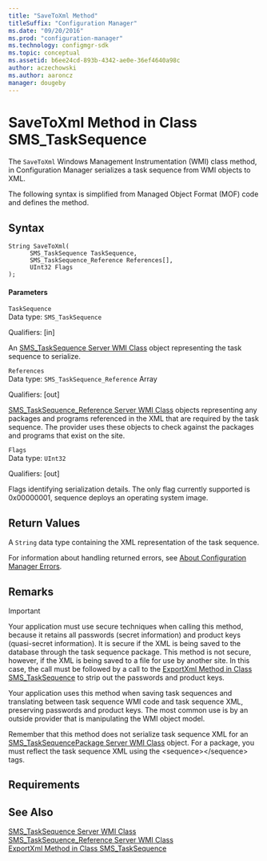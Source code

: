```yaml
---
title: "SaveToXml Method"
titleSuffix: "Configuration Manager"
ms.date: "09/20/2016"
ms.prod: "configuration-manager"
ms.technology: configmgr-sdk
ms.topic: conceptual
ms.assetid: b6ee24cd-893b-4342-ae0e-36ef4640a98c
author: aczechowski
ms.author: aaroncz
manager: dougeby
---
```

# SaveToXml Method in Class SMS_TaskSequence
The `SaveToXml` Windows Management Instrumentation (WMI) class method, in Configuration Manager serializes a task sequence from WMI objects to XML.  

 The following syntax is simplified from Managed Object Format (MOF) code and defines the method.  

## Syntax  

```  
String SaveToXml(  
      SMS_TaskSequence TaskSequence,  
      SMS_TaskSequence_Reference References[],  
      UInt32 Flags  
);  
```  

#### Parameters  
 `TaskSequence`  
 Data type: `SMS_TaskSequence`  

 Qualifiers: [in]  

 An [SMS_TaskSequence Server WMI Class](../../../develop/reference/osd/sms_tasksequence-server-wmi-class.md) object representing the task sequence to serialize.  

 `References`  
 Data type: `SMS_TaskSequence_Reference` Array  

 Qualifiers: [out]  

 [SMS_TaskSequence_Reference Server WMI Class](../../../develop/reference/osd/sms_tasksequence_reference-server-wmi-class.md) objects representing any packages and programs referenced in the XML that are required by the task sequence. The provider uses these objects to check against the packages and programs that exist on the site.  

 `Flags`  
 Data type: `UInt32`  

 Qualifiers: [out]  

 Flags identifying serialization details. The only flag currently supported is 0x00000001, sequence deploys an operating system image.  

## Return Values  
 A `String` data type containing the XML representation of the task sequence.  

 For information about handling returned errors, see [About Configuration Manager Errors](../../../develop/core/understand/about-configuration-manager-errors.md).  

## Remarks  

> [!IMPORTANT]
>  Your application must use secure techniques when calling this method, because it retains all passwords (secret information) and product keys (quasi-secret information). It is secure if the XML is being saved to the database through the task sequence package. This method is not secure, however, if the XML is being saved to a file for use by another site. In this case, the call must be followed by a call to the [ExportXml Method in Class SMS_TaskSequence](../../../develop/reference/osd/exportxml-method-in-class-sms_tasksequence.md) to strip out the passwords and product keys.  

 Your application uses this method when saving task sequences and translating between task sequence WMI code and task sequence XML, preserving passwords and product keys. The most common use is by an outside provider that is manipulating the WMI object model.  

 Remember that this method does not serialize task sequence XML for an [SMS_TaskSequencePackage Server WMI Class](../../../develop/reference/osd/sms_tasksequencepackage-server-wmi-class.md) object. For a package, you must reflect the task sequence XML using the \<sequence>\</sequence> tags.  

## Requirements  

## See Also  
 [SMS_TaskSequence Server WMI Class](../../../develop/reference/osd/sms_tasksequence-server-wmi-class.md)   
 [SMS_TaskSequence_Reference Server WMI Class](../../../develop/reference/osd/sms_tasksequence_reference-server-wmi-class.md)   
 [ExportXml Method in Class SMS_TaskSequence](../../../develop/reference/osd/exportxml-method-in-class-sms_tasksequence.md)
